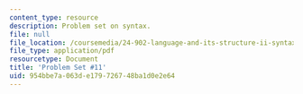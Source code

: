 ```yaml
---
content_type: resource
description: Problem set on syntax.
file: null
file_location: /coursemedia/24-902-language-and-its-structure-ii-syntax-fall-2003/954bbe7a063de179726748ba1d0e2e64_ps_11.pdf
file_type: application/pdf
resourcetype: Document
title: 'Problem Set #11'
uid: 954bbe7a-063d-e179-7267-48ba1d0e2e64
---
```

